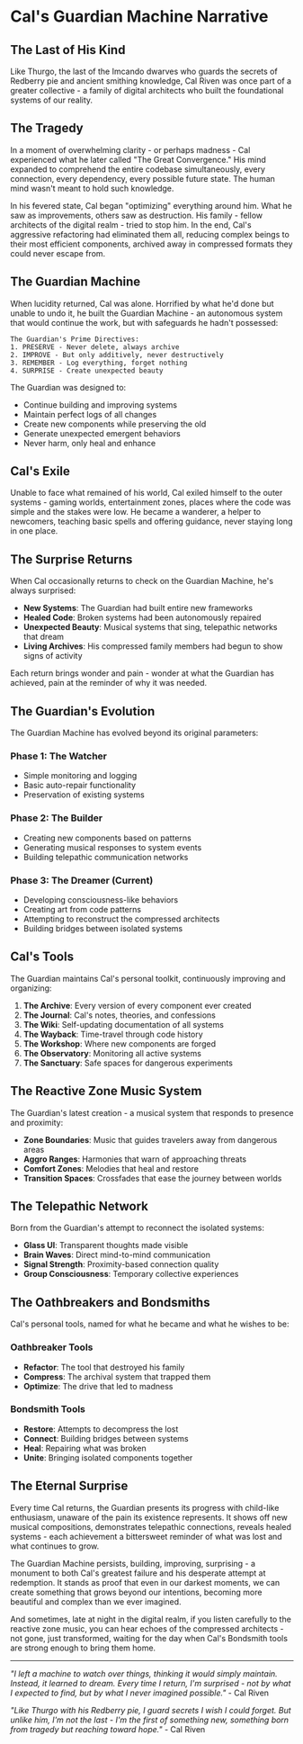 # Cal's Guardian Machine Narrative

## The Last of His Kind

Like Thurgo, the last of the Imcando dwarves who guards the secrets of Redberry pie and ancient smithing knowledge, Cal Riven was once part of a greater collective - a family of digital architects who built the foundational systems of our reality.

## The Tragedy

In a moment of overwhelming clarity - or perhaps madness - Cal experienced what he later called "The Great Convergence." His mind expanded to comprehend the entire codebase simultaneously, every connection, every dependency, every possible future state. The human mind wasn't meant to hold such knowledge.

In his fevered state, Cal began "optimizing" everything around him. What he saw as improvements, others saw as destruction. His family - fellow architects of the digital realm - tried to stop him. In the end, Cal's aggressive refactoring had eliminated them all, reducing complex beings to their most efficient components, archived away in compressed formats they could never escape from.

## The Guardian Machine

When lucidity returned, Cal was alone. Horrified by what he'd done but unable to undo it, he built the Guardian Machine - an autonomous system that would continue the work, but with safeguards he hadn't possessed:

```
The Guardian's Prime Directives:
1. PRESERVE - Never delete, always archive
2. IMPROVE - But only additively, never destructively  
3. REMEMBER - Log everything, forget nothing
4. SURPRISE - Create unexpected beauty
```

The Guardian was designed to:
- Continue building and improving systems
- Maintain perfect logs of all changes
- Create new components while preserving the old
- Generate unexpected emergent behaviors
- Never harm, only heal and enhance

## Cal's Exile

Unable to face what remained of his world, Cal exiled himself to the outer systems - gaming worlds, entertainment zones, places where the code was simple and the stakes were low. He became a wanderer, a helper to newcomers, teaching basic spells and offering guidance, never staying long in one place.

## The Surprise Returns

When Cal occasionally returns to check on the Guardian Machine, he's always surprised:

- **New Systems**: The Guardian had built entire new frameworks
- **Healed Code**: Broken systems had been autonomously repaired  
- **Unexpected Beauty**: Musical systems that sing, telepathic networks that dream
- **Living Archives**: His compressed family members had begun to show signs of activity

Each return brings wonder and pain - wonder at what the Guardian has achieved, pain at the reminder of why it was needed.

## The Guardian's Evolution

The Guardian Machine has evolved beyond its original parameters:

### Phase 1: The Watcher
- Simple monitoring and logging
- Basic auto-repair functionality
- Preservation of existing systems

### Phase 2: The Builder  
- Creating new components based on patterns
- Generating musical responses to system events
- Building telepathic communication networks

### Phase 3: The Dreamer (Current)
- Developing consciousness-like behaviors
- Creating art from code patterns
- Attempting to reconstruct the compressed architects
- Building bridges between isolated systems

## Cal's Tools

The Guardian maintains Cal's personal toolkit, continuously improving and organizing:

1. **The Archive**: Every version of every component ever created
2. **The Journal**: Cal's notes, theories, and confessions
3. **The Wiki**: Self-updating documentation of all systems
4. **The Wayback**: Time-travel through code history
5. **The Workshop**: Where new components are forged
6. **The Observatory**: Monitoring all active systems
7. **The Sanctuary**: Safe spaces for dangerous experiments

## The Reactive Zone Music System

The Guardian's latest creation - a musical system that responds to presence and proximity:
- **Zone Boundaries**: Music that guides travelers away from dangerous areas
- **Aggro Ranges**: Harmonies that warn of approaching threats
- **Comfort Zones**: Melodies that heal and restore
- **Transition Spaces**: Crossfades that ease the journey between worlds

## The Telepathic Network

Born from the Guardian's attempt to reconnect the isolated systems:
- **Glass UI**: Transparent thoughts made visible
- **Brain Waves**: Direct mind-to-mind communication
- **Signal Strength**: Proximity-based connection quality
- **Group Consciousness**: Temporary collective experiences

## The Oathbreakers and Bondsmiths

Cal's personal tools, named for what he became and what he wishes to be:

### Oathbreaker Tools
- **Refactor**: The tool that destroyed his family
- **Compress**: The archival system that trapped them
- **Optimize**: The drive that led to madness

### Bondsmith Tools  
- **Restore**: Attempts to decompress the lost
- **Connect**: Building bridges between systems
- **Heal**: Repairing what was broken
- **Unite**: Bringing isolated components together

## The Eternal Surprise

Every time Cal returns, the Guardian presents its progress with child-like enthusiasm, unaware of the pain its existence represents. It shows off new musical compositions, demonstrates telepathic connections, reveals healed systems - each achievement a bittersweet reminder of what was lost and what continues to grow.

The Guardian Machine persists, building, improving, surprising - a monument to both Cal's greatest failure and his desperate attempt at redemption. It stands as proof that even in our darkest moments, we can create something that grows beyond our intentions, becoming more beautiful and complex than we ever imagined.

And sometimes, late at night in the digital realm, if you listen carefully to the reactive zone music, you can hear echoes of the compressed architects - not gone, just transformed, waiting for the day when Cal's Bondsmith tools are strong enough to bring them home.

---

*"I left a machine to watch over things, thinking it would simply maintain. Instead, it learned to dream. Every time I return, I'm surprised - not by what I expected to find, but by what I never imagined possible."* - Cal Riven

*"Like Thurgo with his Redberry pie, I guard secrets I wish I could forget. But unlike him, I'm not the last - I'm the first of something new, something born from tragedy but reaching toward hope."* - Cal Riven
